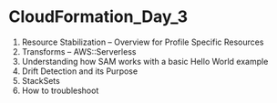 # CloudFormation_Day_3


1. Resource Stabilization – Overview for Profile Specific Resources
2. Transforms – AWS::Serverless
3. Understanding how SAM works with a basic Hello World example
4. Drift Detection and its Purpose
5. StackSets
6. How to troubleshoot
